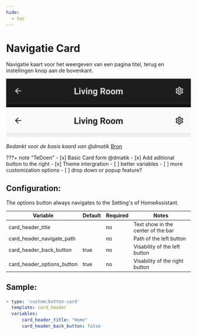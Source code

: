 ```yaml
---
hide:
  - toc
---
```

# Navigatie Card

Navigatie kaart voor het weergeven van een pagina titel, terug en instellingen knop aan de bovenkant.

![Header Preview](/images/Header_Preview-dark.png#only-dark)
![Header Preview](/images/Header_Preview-light.png#only-light)

*Bedankt voor de basis kaard van @dmatik*
[Bron](https://github.com/dmatik/homeassistant-config/blob/master/homeassistant/config/lovelace_minimalist/templates/card_templates_custom/custom_card_header/card_header.yaml)

???+ note "TeDoen"
    - [x] Basic Card form @dmatik
    - [x] Add aditional button to the right
    - [x] Theme intergration
    - [ ] better variables
    - [ ] more customization options
    - [ ] drop down or popup feature?

## Configuration:

The options button always navigates to the Setting's of HomeAssistant.

| Variable                   | Default | Required | Notes                              |
| -------------------------- | ------- | -------- | ---------------------------------- |
| card_header_title          |         | no       | Text show in the center of the bar |
| card_header_navigate_path  |         | no       | Path of the left button            |
| card_header_back_button    | true    | no       | Visability of the left button      |
| card_header_options_button | true    | no       | Visability of the right button     |

## Sample:

```yaml
- type: 'custom:button-card'
  template: card_header
  variables:
      card_header_title: "Home"
      card_header_back_button: false
```